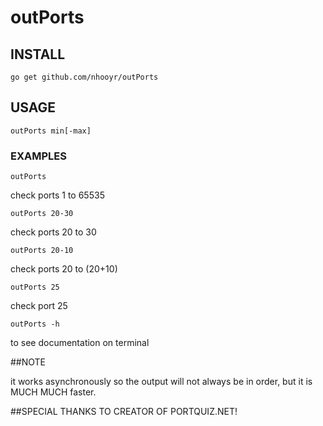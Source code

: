 # outPorts

## INSTALL

	go get github.com/nhooyr/outPorts

## USAGE

	outPorts min[-max]

### EXAMPLES
	outPorts

check ports 1 to 65535

	outPorts 20-30

check ports 20 to 30

	outPorts 20-10

check ports 20 to (20+10)

	outPorts 25

check port 25

	outPorts -h

to see documentation on terminal

##NOTE

it works asynchronously so the output will not always be in order, but it is MUCH MUCH faster.

##SPECIAL THANKS TO CREATOR OF PORTQUIZ.NET!
